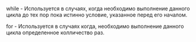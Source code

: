 while - Используется в случаях, когда необходимо выполнение данного цикла до тех пор пока истинно условие, указанное перед его началом.

for - Используется в случаях когда, необходимо выполнение данного цикла определенное колличество раз.